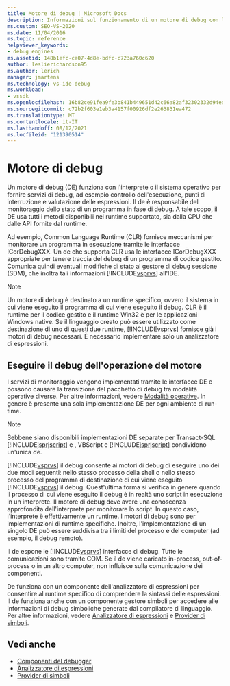 ```yaml
---
title: Motore di debug | Microsoft Docs
description: Informazioni sul funzionamento di un motore di debug con l'interprete o il sistema operativo per fornire servizi come il controllo dell'esecuzione, i punti di interruzione e la valutazione delle espressioni.
ms.custom: SEO-VS-2020
ms.date: 11/04/2016
ms.topic: reference
helpviewer_keywords:
- debug engines
ms.assetid: 148b1efc-ca07-4d8e-bdfc-c723a760c620
author: leslierichardson95
ms.author: lerich
manager: jmartens
ms.technology: vs-ide-debug
ms.workload:
- vssdk
ms.openlocfilehash: 16b82ce91fea9fe3b841b449651d42c66a82af32302332d94eded8bb6f6076bc
ms.sourcegitcommit: c72b2f603e1eb3a4157f00926df2e263831ea472
ms.translationtype: MT
ms.contentlocale: it-IT
ms.lasthandoff: 08/12/2021
ms.locfileid: "121390514"
---
```

# <a name="debug-engine"></a>Motore di debug
Un motore di debug (DE) funziona con l'interprete o il sistema operativo per fornire servizi di debug, ad esempio controllo dell'esecuzione, punti di interruzione e valutazione delle espressioni. Il de è responsabile del monitoraggio dello stato di un programma in fase di debug. A tale scopo, il DE usa tutti i metodi disponibili nel runtime supportato, sia dalla CPU che dalle API fornite dal runtime.

 Ad esempio, Common Language Runtime (CLR) fornisce meccanismi per monitorare un programma in esecuzione tramite le interfacce ICorDebugXXX. Un de che supporta CLR usa le interfacce ICorDebugXXX appropriate per tenere traccia del debug di un programma di codice gestito. Comunica quindi eventuali modifiche di stato al gestore di debug sessione (SDM), che inoltra tali informazioni [!INCLUDE[vsprvs](../../code-quality/includes/vsprvs_md.md)] all'IDE.

> [!NOTE]
> Un motore di debug è destinato a un runtime specifico, ovvero il sistema in cui viene eseguito il programma di cui viene eseguito il debug. CLR è il runtime per il codice gestito e il runtime Win32 è per le applicazioni Windows native. Se il linguaggio creato può essere utilizzato come destinazione di uno di questi due runtime, [!INCLUDE[vsprvs](../../code-quality/includes/vsprvs_md.md)] fornisce già i motori di debug necessari. È necessario implementare solo un analizzatore di espressioni.

## <a name="debug-engine-operation"></a>Eseguire il debug dell'operazione del motore
 I servizi di monitoraggio vengono implementati tramite le interfacce DE e possono causare la transizione del pacchetto di debug tra modalità operative diverse. Per altre informazioni, vedere [Modalità operative](../../extensibility/debugger/operational-modes.md). In genere è presente una sola implementazione DE per ogni ambiente di run-time.

> [!NOTE]
> Sebbene siano disponibili implementazioni DE separate per Transact-SQL [!INCLUDE[jsprjscript](../../debugger/debug-interface-access/includes/jsprjscript_md.md)] e , VBScript e [!INCLUDE[jsprjscript](../../debugger/debug-interface-access/includes/jsprjscript_md.md)] condividono un'unica de.

 [!INCLUDE[vsprvs](../../code-quality/includes/vsprvs_md.md)] il debug consente ai motori di debug di eseguire uno dei due modi seguenti: nello stesso processo della shell o nello stesso processo del programma di destinazione di cui viene eseguito [!INCLUDE[vsprvs](../../code-quality/includes/vsprvs_md.md)] il debug. Quest'ultima forma si verifica in genere quando il processo di cui viene eseguito il debug è in realtà uno script in esecuzione in un interprete. Il motore di debug deve avere una conoscenza approfondita dell'interprete per monitorare lo script. In questo caso, l'interprete è effettivamente un runtime. I motori di debug sono per implementazioni di runtime specifiche. Inoltre, l'implementazione di un singolo DE può essere suddivisa tra i limiti del processo e del computer (ad esempio, il debug remoto).

 Il de espone le [!INCLUDE[vsprvs](../../code-quality/includes/vsprvs_md.md)] interfacce di debug. Tutte le comunicazioni sono tramite COM. Se il de viene caricato in-process, out-of-process o in un altro computer, non influisce sulla comunicazione dei componenti.

 De funziona con un componente dell'analizzatore di espressioni per consentire al runtime specifico di comprendere la sintassi delle espressioni. Il de funziona anche con un componente gestore simboli per accedere alle informazioni di debug simboliche generate dal compilatore di linguaggio. Per altre informazioni, vedere [Analizzatore di espressioni](../../extensibility/debugger/expression-evaluator.md) e [Provider di simboli](../../extensibility/debugger/symbol-provider.md).

## <a name="see-also"></a>Vedi anche
- [Componenti del debugger](../../extensibility/debugger/debugger-components.md)
- [Analizzatore di espressioni](../../extensibility/debugger/expression-evaluator.md)
- [Provider di simboli](../../extensibility/debugger/symbol-provider.md)
